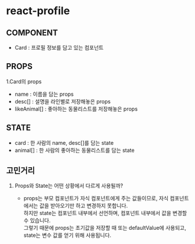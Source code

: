 # react-profile

## COMPONENT

- Card : 프로필 정보를 담고 있는 컴포넌트

## PROPS

1.Card의 props
- name : 이름을 담는 props
- desc[] : 설명을 라인별로 저장해놓은 props
- likeAnimal[] : 좋아하는 동물리스트를 저장해놓은 props

## STATE

- card : 한 사람의 name, desc[]를 담는 state
- animal[] : 한 사람의 좋아하는 동물리스트를 담는 state

## 고민거리
1. Props와 State는 어떤 상황에서 다르게 사용될까?
   
    - props는 부모 컴포넌트가 자식 컴포넌트에게 주는 값들이므로, 자식 컴포넌트에서는 값을 받아오기만 하고 변경하지 못합니다.<br/>
     하지만 state는 컴포넌트 내부에서 선언하며, 컴포넌트 내부에서 값을 변경할 수 있습니다.<br/>
     그렇기 때문에 props는 초기값을 저장할 때 또는 defaultValue에 사용되고, state는 변수 값를 얻기 위해 사용됩니다.